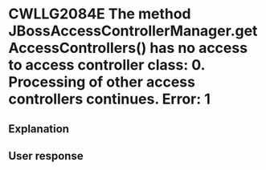 # CWLLG2084E The method JBossAccessControllerManager.getAccessControllers() has no access to access controller class: 0.  Processing of other access controllers continues.  Error: 1

## Explanation

## User response